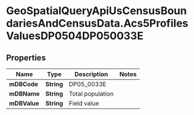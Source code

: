 # GeoSpatialQueryApiUsCensusBoundariesAndCensusData.Acs5ProfilesValuesDP0504DP050033E

## Properties

Name | Type | Description | Notes
------------ | ------------- | ------------- | -------------
**mDBCode** | **String** | DP05_0033E | 
**mDBName** | **String** | Total population | 
**mDBValue** | **String** | Field value | 


